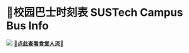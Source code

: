 # 🚌校园巴士时刻表 SUSTech Campus Bus Info
<Badge text="食堂人流统计" type="tip"/>

![](https://mirrors.sustech.edu.cn/site/sustech-online/img/misc/cateen-flow-ad-202312.png)
[**🍚点此查看食堂人流🍜**](/canteen/)
<ClientOnly>
  <TabView :isMapTabEnabled="true"></TabView>
</ClientOnly>
